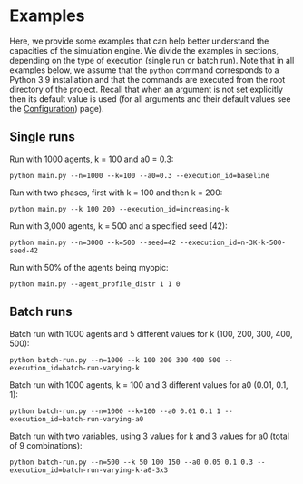 # Examples
Here, we provide some examples that can help better understand the capacities of the simulation engine. 
We divide the examples in sections, depending on the type of execution (single run or batch run). Note that in all 
examples below, we assume that the ```python``` command corresponds to a Python 3.9 installation and that the commands 
are executed from the root directory of the project. Recall that when an argument is not set explicitly then its default 
value is used (for all arguments and their default values see the [Configuration](configuration.md)) page).

## Single runs

Run with 1000 agents, k = 100 and a0 = 0.3: 
    
    python main.py --n=1000 --k=100 --a0=0.3 --execution_id=baseline

Run with two phases, first with k = 100 and then k = 200: 

    python main.py --k 100 200 --execution_id=increasing-k

Run with 3,000 agents, k = 500 and a specified seed (42):

    python main.py --n=3000 --k=500 --seed=42 --execution_id=n-3K-k-500-seed-42

Run with 50% of the agents being myopic:

    python main.py --agent_profile_distr 1 1 0


## Batch runs

Batch run with 1000 agents and 5 different values for k (100, 200, 300, 400, 500): 

    python batch-run.py --n=1000 --k 100 200 300 400 500 --execution_id=batch-run-varying-k

Batch run with 1000 agents, k = 100 and 3 different values for a0 (0.01, 0.1, 1): 

    python batch-run.py --n=1000 --k=100 --a0 0.01 0.1 1 --execution_id=batch-run-varying-a0

Batch run with two variables, using 3 values for k and 3 values for a0 (total of 9 combinations):

    python batch-run.py --n=500 --k 50 100 150 --a0 0.05 0.1 0.3 --execution_id=batch-run-varying-k-a0-3x3
